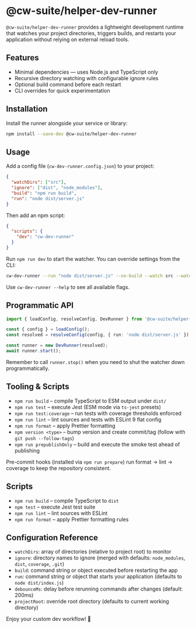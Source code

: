 # @cw-suite/helper-dev-runner

`@cw-suite/helper-dev-runner` provides a lightweight development runtime that watches your project directories, triggers builds, and restarts your application without relying on external reload tools.

## Features

- Minimal dependencies — uses Node.js and TypeScript only
- Recursive directory watching with configurable ignore rules
- Optional build command before each restart
- CLI overrides for quick experimentation

## Installation

Install the runner alongside your service or library:

```bash
npm install --save-dev @cw-suite/helper-dev-runner
```

## Usage

Add a config file (`cw-dev-runner.config.json`) to your project:

```json
{
  "watchDirs": ["src"],
  "ignore": ["dist", "node_modules"],
  "build": "npm run build",
  "run": "node dist/server.js"
}
```

Then add an npm script:

```json
{
  "scripts": {
    "dev": "cw-dev-runner"
  }
}
```

Run `npm run dev` to start the watcher. You can override settings from the CLI:

```bash
cw-dev-runner --run "node dist/server.js" --no-build --watch src --watch tests
```

Use `cw-dev-runner --help` to see all available flags.

## Programmatic API

```ts
import { loadConfig, resolveConfig, DevRunner } from '@cw-suite/helper-dev-runner';

const { config } = loadConfig();
const resolved = resolveConfig(config, { run: 'node dist/server.js' });

const runner = new DevRunner(resolved);
await runner.start();
```

Remember to call `runner.stop()` when you need to shut the watcher down programmatically.

## Tooling & Scripts

- `npm run build` – compile TypeScript to ESM output under `dist/`
- `npm run test` – execute Jest (ESM mode via `ts-jest` presets)
- `npm run test:coverage` – run tests with coverage thresholds enforced
- `npm run lint` – lint sources and tests with ESLint 9 flat config
- `npm run format` – apply Prettier formatting
- `npm version <type>` – bump version and create commit/tag (follow with `git push --follow-tags`)
- `npm run prepublishOnly` – build and execute the smoke test ahead of publishing

Pre-commit hooks (installed via `npm run prepare`) run format → lint → coverage to keep the repository consistent.

## Scripts

- `npm run build` – compile TypeScript to `dist`
- `npm test` – execute Jest test suite
- `npm run lint` – lint sources with ESLint
- `npm run format` – apply Prettier formatting rules

## Configuration Reference

- `watchDirs`: array of directories (relative to project root) to monitor
- `ignore`: directory names to ignore (merged with defaults: `node_modules`, `dist`, `coverage`, `.git`)
- `build`: command string or object executed before restarting the app
- `run`: command string or object that starts your application (defaults to `node dist/index.js`)
- `debounceMs`: delay before rerunning commands after changes (default: 200ms)
- `projectRoot`: override root directory (defaults to current working directory)

Enjoy your custom dev workflow! 🎯
